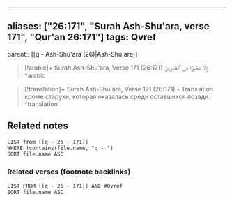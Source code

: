 
---
aliases: ["26:171", "Surah Ash-Shu'ara, verse 171", "Qur'an 26:171"]
tags: Qvref
---

parent:: [[q - Ash-Shu'ara (26)|Ash-Shu'ara]]

> [!arabic]+ Surah Ash-Shu'ara, Verse 171 (26:171)
> <span class="quran-arabic">إِلَّا عَجُوزًا فِى ٱلْغَـٰبِرِينَ</span>
^arabic

> [!translation]+ Surah Ash-Shu'ara, Verse 171 (26:171) - Translation
> кроме старухи, которая оказалась среди оставшихся позади.
^translation



## Related notes
```dataview
LIST from [[q - 26 - 171]]
WHERE !contains(file.name, "q - ")
SORT file.name ASC
```

### Related verses (footnote backlinks)
```dataview
LIST FROM [[q - 26 - 171]] AND #Qvref
SORT file.name ASC
```


